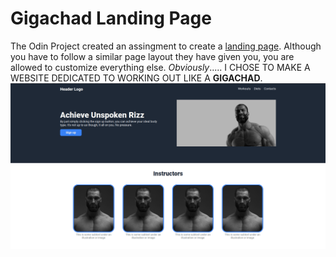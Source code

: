 # Gigachad Landing Page

The Odin Project created an assingment to create a [landing page](https://www.theodinproject.com/lessons/foundations-landing-page). 
Although you have to follow a similar page layout they have given you, you are allowed to customize everything else. 
_Obviously_..... I CHOSE TO MAKE A WEBSITE DEDICATED TO WORKING OUT LIKE A **GIGACHAD**.
<br />
[![Website Landing Page](./images/gigachad_home.png)](https://spatulaa.github.io/gigachad_landing_page/)
